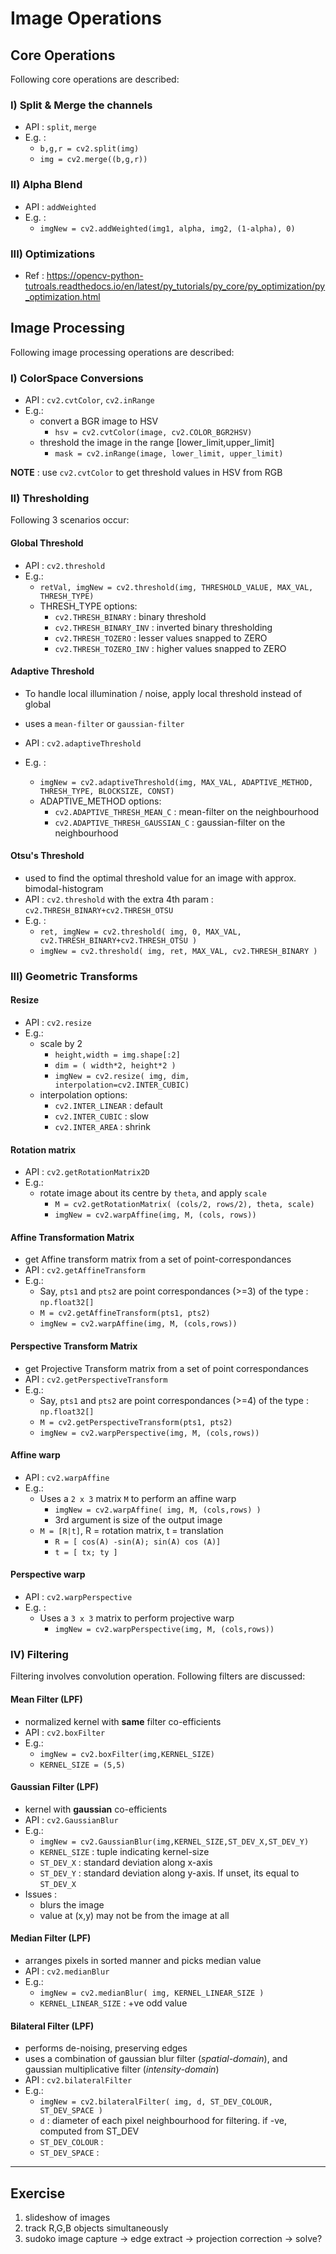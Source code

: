 Image Operations
===================

## Core Operations

Following core operations are described: 

### I) Split & Merge the channels

* API : `split`, `merge`
* E.g. : 
	- `b,g,r = cv2.split(img)`
	- `img = cv2.merge((b,g,r))`

### II) Alpha Blend

* API : `addWeighted`
* E.g. : 
	- `imgNew = cv2.addWeighted(img1, alpha, img2, (1-alpha), 0)`

### III) Optimizations

* Ref : https://opencv-python-tutroals.readthedocs.io/en/latest/py_tutorials/py_core/py_optimization/py_optimization.html


## Image Processing

Following image processing operations are described:

### I) ColorSpace Conversions

* API : `cv2.cvtColor`, `cv2.inRange`
* E.g.: 
	- convert a BGR image to HSV
		- `hsv = cv2.cvtColor(image, cv2.COLOR_BGR2HSV)`
	- threshold the image in the range [lower_limit,upper_limit]
		- `mask = cv2.inRange(image, lower_limit, upper_limit)`

**NOTE** : use `cv2.cvtColor` to get threshold values in HSV from RGB

### II) Thresholding

Following 3 scenarios occur:

#### Global Threshold

* API : `cv2.threshold`
* E.g.:
	- `retVal, imgNew = cv2.threshold(img, THRESHOLD_VALUE, MAX_VAL, THRESH_TYPE)`
	- THRESH_TYPE options:
		- `cv2.THRESH_BINARY` : binary threshold
		- `cv2.THRESH_BINARY_INV` : inverted binary thresholding
		- `cv2.THRESH_TOZERO` : lesser values snapped to ZERO
		- `cv2.THRESH_TOZERO_INV` : higher values snapped to ZERO 


#### Adaptive Threshold

* To handle local illumination / noise, apply local threshold instead of global
* uses a `mean-filter` or `gaussian-filter`

* API : `cv2.adaptiveThreshold`
* E.g. : 
	- `imgNew = cv2.adaptiveThreshold(img, MAX_VAL, ADAPTIVE_METHOD, THRESH_TYPE, BLOCKSIZE, CONST)`
	- ADAPTIVE_METHOD options:
		- `cv2.ADAPTIVE_THRESH_MEAN_C` : mean-filter on the neighbourhood
		- `cv2.ADAPTIVE_THRESH_GAUSSIAN_C` : gaussian-filter on the neighbourhood

#### Otsu's Threshold

* used to find the optimal threshold value for an image with approx. bimodal-histogram
* API : `cv2.threshold` with the extra 4th param : `cv2.THRESH_BINARY+cv2.THRESH_OTSU`
* E.g. :
	- `ret, imgNew = cv2.threshold( img, 0, MAX_VAL, cv2.THRESH_BINARY+cv2.THRESH_OTSU )`
	- `imgNew = cv2.threshold( img, ret, MAX_VAL, cv2.THRESH_BINARY )`

### III) Geometric Transforms

#### Resize

* API : `cv2.resize`
* E.g.:
	- scale by 2
		- `height,width = img.shape[:2]`
		- `dim = ( width*2, height*2 )`
		- `imgNew = cv2.resize( img, dim, interpolation=cv2.INTER_CUBIC)`
	- interpolation options:
		- `cv2.INTER_LINEAR` : default
		- `cv2.INTER_CUBIC` : slow
		- `cv2.INTER_AREA` : shrink


#### Rotation matrix

* API : `cv2.getRotationMatrix2D`
* E.g.:
	- rotate image about its centre by `theta`, and apply `scale`
		- `M = cv2.getRotationMatrix( (cols/2, rows/2), theta, scale)`
		- `imgNew = cv2.warpAffine(img, M, (cols, rows))`


#### Affine Transformation Matrix

* get Affine transform matrix from a set of point-correspondances
* API : `cv2.getAffineTransform`
* E.g.:
	- Say, `pts1` and `pts2` are point correspondances (>=3) of the type : `np.float32[]`
	- `M = cv2.getAffineTransform(pts1, pts2)`
	- `imgNew = cv2.warpAffine(img, M, (cols,rows))`


#### Perspective Transform Matrix

* get Projective Transform matrix from a set of point correspondances
* API : `cv2.getPerspectiveTransform`
* E.g.:
	- Say, `pts1` and `pts2` are point correspondances (>=4) of the type : `np.float32[]`
	- `M = cv2.getPerspectiveTransform(pts1, pts2)`
	- `imgNew = cv2.warpPerspective(img, M, (cols,rows))`

#### Affine warp

* API : `cv2.warpAffine`
* E.g.:
	- Uses a `2 x 3` matrix `M` to perform an affine warp
		- `imgNew = cv2.warpAffine( img, M, (cols,rows) )`
		- 3rd argument is size of the output image
	- `M = [R|t]`, R = rotation matrix, t = translation
		- `R = [ cos(A) -sin(A); sin(A) cos (A)]`
		- `t = [ tx; ty ]`


#### Perspective warp

* API : `cv2.warpPerspective`
* E.g. : 
	- Uses a `3 x 3` matrix to perform projective warp
		- `imgNew = cv2.warpPerspective(img, M, (cols,rows))` 


### IV) Filtering

Filtering involves convolution operation. Following filters are discussed:

#### Mean Filter (LPF)

* normalized kernel with **same** filter co-efficients
* API : `cv2.boxFilter`
* E.g.:
	- `imgNew = cv2.boxFilter(img,KERNEL_SIZE)`
	- `KERNEL_SIZE = (5,5)`


#### Gaussian Filter (LPF)

* kernel with **gaussian** co-efficients
* API : `cv2.GaussianBlur`
* E.g.:
	- `imgNew = cv2.GaussianBlur(img,KERNEL_SIZE,ST_DEV_X,ST_DEV_Y)`
	- `KERNEL_SIZE` : tuple indicating kernel-size
	- `ST_DEV_X` : standard deviation along x-axis
	- `ST_DEV_Y` : standard deviation along y-axis. If unset, its equal to `ST_DEV_X`
* Issues : 
	- blurs the image
	- value at (x,y) may not be from the image at all

#### Median Filter (LPF)

* arranges pixels in sorted manner and picks median value
* API : `cv2.medianBlur`
* E.g.:
	- `imgNew = cv2.medianBlur( img, KERNEL_LINEAR_SIZE )`
	- `KERNEL_LINEAR_SIZE` : +ve odd value

#### Bilateral Filter (LPF)

* performs de-noising, preserving edges
* uses a combination of gaussian blur filter (*spatial-domain*), and gaussian multiplicative filter (*intensity-domain*)
* API : `cv2.bilateralFilter`
* E.g.:
	- `imgNew = cv2.bilateralFilter( img, d, ST_DEV_COLOUR, ST_DEV_SPACE )`
	- `d` : diameter of each pixel neighbourhood for filtering. if -ve, computed from ST_DEV
	- `ST_DEV_COLOUR` : 
	- `ST_DEV_SPACE` : 

---------

## Exercise
1. slideshow of images
2. track R,G,B objects simultaneously
3. sudoko image capture -> edge extract -> projection correction -> solve?
